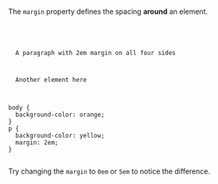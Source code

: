 The `margin` property
defines the spacing
**around** an element.

<Editor lang="css">
<code>
<panel lang="html">
<p>
  A paragraph with 2em margin on all four sides
</p>
<span>
  Another element here
</span>
</panel>
<panel lang="css">
body {
  background-color: orange;
}
p {
  background-color: yellow;
  margin: 2em;
}
</panel>
</code>
</Editor>

Try changing the `margin` to `0em` or `5em` to notice the difference.